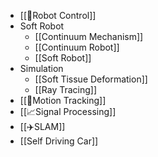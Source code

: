 - [[🤖Robot Control]]
- Soft Robot
	- [[Continuum Mechanism]]
	- [[Continuum Robot]]
	- [[Soft Robot]]
- Simulation
	- [[Soft Tissue Deformation]]
	- [[Ray Tracing]]
- [[🏃Motion Tracking]]
- [[📈Signal Processing]]
- [[✈️SLAM]]
- [[Self Driving Car]]